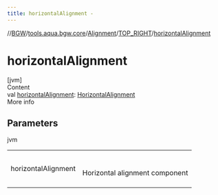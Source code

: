 ```yaml
---
title: horizontalAlignment -
---
```

//[BGW](../../../../index.md)/[tools.aqua.bgw.core](../../index.md)/[Alignment](../index.md)/[TOP_RIGHT](index.md)/[horizontalAlignment](horizontal-alignment.md)



# horizontalAlignment  
[jvm]  
Content  
val [horizontalAlignment](horizontal-alignment.md): [HorizontalAlignment](../../-horizontal-alignment/index.md)  
More info  


## Parameters  
  
jvm  
  
| | |
|---|---|
| <a name="tools.aqua.bgw.core/Alignment.TOP_RIGHT/horizontalAlignment/#/PointingToDeclaration/"></a>horizontalAlignment| <a name="tools.aqua.bgw.core/Alignment.TOP_RIGHT/horizontalAlignment/#/PointingToDeclaration/"></a><br><br>Horizontal alignment component<br><br>|
  
  



